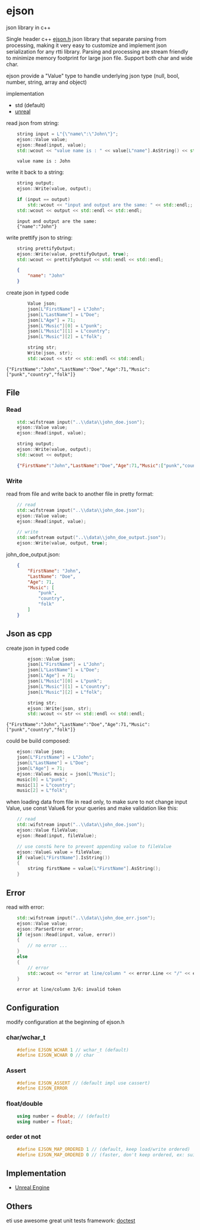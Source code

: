 # ejson

json library in c++

Single header c++ [ejson.h](ejson/ejson.h) json library that separate parsing from processing, making it very easy to customize and implement json serialization for any rtti library. Parsing and processing are stream friendly to minimize memory footprint for large json file. Support both char and wide char.

ejson provide a "Value" type to handle underlying json type (null, bool, number, string, array and object)

implementation
* std (default)
* [unreal](implementation/unreal)

read json from string:
```cpp
    string input = L"{\"name\":\"John\"}";
    ejson::Value value;
    ejson::Read(input, value);
    std::wcout << "value name is : " << value[L"name"].AsString() << std::endl;
```
```
    value name is : John
```
write it back to a string:
```cpp
    string output;
    ejson::Write(value, output);

    if (input == output)
        std::wcout << "input and output are the same: " << std::endl;;
    std::wcout << output << std::endl << std::endl;
```
```
    input and output are the same:
    {"name":"John"}
```
write prettify json to string:
```cpp
    string prettifyOutput;
    ejson::Write(value, prettifyOutput, true);
    std::wcout << prettifyOutput << std::endl << std::endl;

```
```json
    {
        "name": "John"
    }
```
create json in typed code
```cpp
        Value json;
        json[L"FirstName"] = L"John";
        json[L"LastName"] = L"Doe";
        json[L"Age"] = 71;
        json[L"Music"][0] = L"punk";
        json[L"Music"][1] = L"country";
        json[L"Music"][2] = L"folk";

        string str;
        Write(json, str);
        std::wcout << str << std::endl << std::endl;
```
```
{"FirstName":"John","LastName":"Doe","Age":71,"Music":["punk","country","folk"]}
```
## File

### Read

```cpp
    std::wifstream input("..\\data\\john_doe.json");
    ejson::Value value;
    ejson::Read(input, value);

    string output;
    ejson::Write(value, output);
    std::wcout << output;
```
```json
    {"FirstName":"John","LastName":"Doe","Age":71,"Music":["punk","country","folk"]}
```

### Write

read from file and write back to another file in pretty format:
```cpp
    // read
    std::wifstream input("..\\data\\john_doe.json");
    ejson::Value value;
    ejson::Read(input, value);

    // write
    std::wofstream output("..\\data\\john_doe_output.json");
    ejson::Write(value, output, true);
```
john_doe_output.json:
```json
    {
        "FirstName": "John",
        "LastName": "Doe",
        "Age": 71,
        "Music": [
            "punk",
            "country",
            "folk"
        ]
    }
```
## Json as cpp
create json in typed code
```cpp
        ejson::Value json;
        json[L"FirstName"] = L"John";
        json[L"LastName"] = L"Doe";
        json[L"Age"] = 71;
        json[L"Music"][0] = L"punk";
        json[L"Music"][1] = L"country";
        json[L"Music"][2] = L"folk";

        string str;
        ejson::Write(json, str);
        std::wcout << str << std::endl << std::endl;
```
```
{"FirstName":"John","LastName":"Doe","Age":71,"Music":["punk","country","folk"]}
```
could be build composed:
```cpp
    ejson::Value json;
    json[L"FirstName"] = L"John";
    json[L"LastName"] = L"Doe";
    json[L"Age"] = 71;
    ejson::Value& music = json[L"Music"];
    music[0] = L"punk";
    music[1] = L"country";
    music[2] = L"folk";
```
when loading data from file in read only, to make sure to not change input Value, use const Value& for your queries and make validation like this:
```cpp
    // read
    std::wifstream input("..\\data\\john_doe.json");
    ejson::Value fileValue;
    ejson::Read(input, fileValue);

    // use const& here to prevent appending value to fileValue
    ejson::Value& value = fileValue;
    if (value[L"FirstName"].IsString())
    {
        string firstName = value[L"FirstName"].AsString();
    }
```
## Error

read with error:
```cpp
    std::wifstream input("..\\data\\john_doe_err.json");
    ejson::Value value;
    ejson::ParserError error;
    if (ejson::Read(input, value, error))
    {
        // no error ...
    }
    else
    {
        // error
        std::wcout << "error at line/column " << error.Line << "/" << error.Column << ": " << error.Error;
    }
```
```
    error at line/column 3/6: invalid token
```

## Configuration

modify configuration at the beginning of ejson.h

### char/wchar_t

```cpp
    #define EJSON_WCHAR 1 // wchar_t (default)
    #define EJSON_WCHAR 0 // char
```

### Assert

```cpp
    #define EJSON_ASSERT // (default impl use cassert)
    #define EJSON_ERROR 
```

### float/double

```cpp
    using number = double; // (default)
    using number = float;
```

### order ot not

```cpp
    #define EJSON_MAP_ORDERED 1 // (default, keep load/write ordered)
    #define EJSON_MAP_ORDERED 0 // (faster, don't keep ordered, ex: suitable for final build that only read)
```
## Implementation

* [Unreal Engine](implementation/unreal)

## Others

eti use awesome great unit tests framework: [doctest](https://github.com/doctest/doctest)